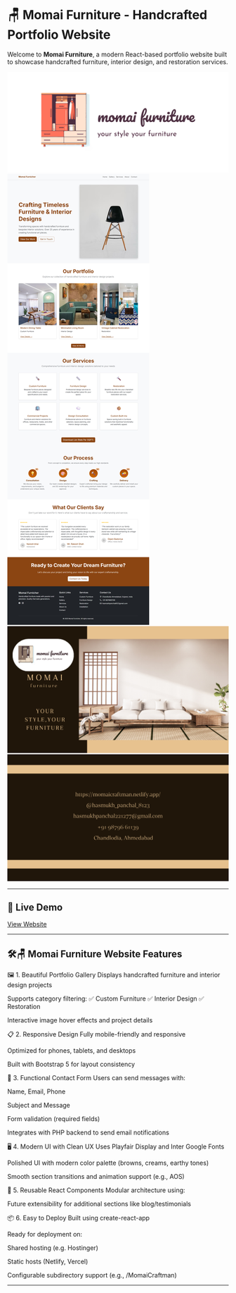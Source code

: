 # 🪑 Momai Furniture - Handcrafted Portfolio Website

Welcome to **Momai Furniture**, a modern React-based portfolio website built to showcase handcrafted furniture, interior design, and restoration services.

![Momai Furniture Banner](./public/icon1.png) <!-- Replace with actual image path or hosted link -->
![Momai Furniture Website](./src/images/ss.jpg) <!-- Replace with actual image path or hosted link -->
![Momai Furniture Visiting Card](./src/images/1.png) <!-- Replace with actual image path or hosted link -->
![Momai Furniture Visiting Card](./src/images/2.png) <!-- Replace with actual image path or hosted link -->

---

## 🚀 Live Demo

[View Website](https://yourdomain.com/MomaiCraftman) <!-- Replace with actual deployed URL -->

---



## 🛠️🪑 Momai Furniture Website Features
🖼️ 1. Beautiful Portfolio Gallery
Displays handcrafted furniture and interior design projects

Supports category filtering:
✅ Custom Furniture
✅ Interior Design
✅ Restoration

Interactive image hover effects and project details

📋 2. Responsive Design
Fully mobile-friendly and responsive

Optimized for phones, tablets, and desktops

Built with Bootstrap 5 for layout consistency

🧰 3. Functional Contact Form
Users can send messages with:

Name, Email, Phone

Subject and Message

Form validation (required fields)

Integrates with PHP backend to send email notifications

🖥️ 4. Modern UI with Clean UX
Uses Playfair Display and Inter Google Fonts

Polished UI with modern color palette (browns, creams, earthy tones)

Smooth section transitions and animation support (e.g., AOS)

🧩 5. Reusable React Components
Modular architecture using:

<PortfolioSection />

<Contact />

Future extensibility for additional sections like blog/testimonials

📦 6. Easy to Deploy
Built using create-react-app

Ready for deployment on:

Shared hosting (e.g. Hostinger)

Static hosts (Netlify, Vercel)

Configurable subdirectory support (e.g., /MomaiCraftman)

---


